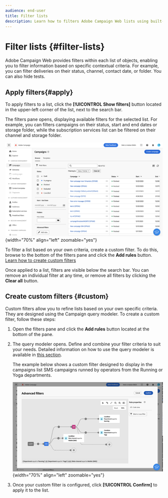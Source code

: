 ```yaml
---
audience: end-user
title: Filter lists
description: Learn how to filters Adobe Campaign Web lists using built-in and custom filters.
---
```


# Filter lists {#filter-lists}

Adobe Campaign Web provides filters within each list of objects, enabling you to filter information based on specific contextual criteria. For example, you can filter deliveries on their status, channel, contact date, or folder. You can also hide tests.

## Apply filters{#apply}

To apply filters to a list, click the **[!UICONTROL Show filters]** button located in the upper-left corner of the list, next to the search bar.

The filters pane opens, displaying available filters for the selected list. For example, you can filters campaigns on their status, start and end dates or storage folder, while the subscription services list can be filtered on their channel and storage folder.

![](assets/filters-pane.png){width="70%" align="left" zoomable="yes"}

To filter a list based on your own criteria, create a custom filter. To do this, browse to the bottom of the filters pane and click the **Add rules** button. [Learn how to create custom filters](#custom)
 
Once applied to a list, filters are visible below the search bar. You can remove an individual filter at any time, or remove all filters by clicking the **Clear all** button. 

## Create custom filters {#custom}

Custom filters allow you to refine lists based on your own specific criteria. They are designed using the Campaign query modeler. To create a custom filter, follow these steps:

1. Open the filters pane and click the **Add rules** button located at the bottom of the pane.
1. The query modeler opens. Define and combine your filter criteria to suit your needs. Detailed information on how to use the query modeler is available in [this section](../query/query-modeler-overview.md).

    The example below shows a custom filter designed to display in the campaigns list SMS campaigns runned by operators from the Running or Yoga departments.

    ![](assets/filters-sample.png){width="70%" align="left" zoomable="yes"}

1. Once your custom filter is configured, click **[!UICONTROL Confirm]** to apply it to the list.
